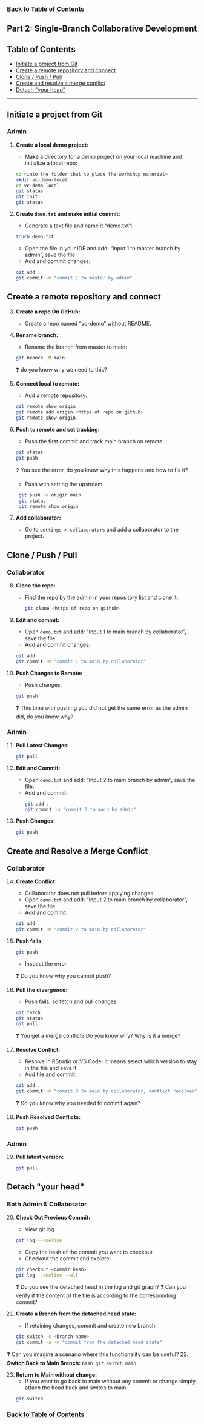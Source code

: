 ### [Back to Table of Contents](./README.md)

## Part 2: Single-Branch Collaborative Development

## Table of Contents

- [Initiate a project from Git](#initiate-a-project-from-git)
- [Create a remote repository and connect](#create-a-remote-repository-and-connect)
- [Clone / Push / Pull](#clone--push--pull)
- [Create and resolve a merge conflict](#create-and-resolve-a-merge-conflict)
- [Detach "your head"](#detach-your-head)

---

## Initiate a project from Git

### Admin

1. **Create a local demo project:**
   - Make a directory for a demo project on your local machine and initialize a local repo:
   ```bash
   cd <into the folder that to place the workshop material>
   mkdir vc-demo-local
   cd vc-demo-local
   git status 
   git init 
   git status 
   ```

2. **Create `demo.txt` and make initial commit:**
   - Generate a text file and name it “demo.txt”:
   ```bash
   touch demo.txt 
   ```
   - Open the file in your IDE and add: “Input 1 to master branch by admin”, save the file.
   - Add and commit changes:
   ```bash
   git add . 
   git commit -m "commit 1 to master by admin"
   ```

## Create a remote repository and connect

3. **Create a repo On GitHub:**
   - Create a repo named “vc-demo” without README.

4. **Rename branch:**
   - Rename the branch from master to main:
    ```bash
    git branch -M main
    ```
    ❓ do you know why we need to this? 

5. **Connect local to remote:**
   - Add a remote repository:
   ```bash
   git remote show origin
   git remote add origin <https of repo on github>
   git remote show origin
   ```

6. **Push to remote and set tracking:**
   - Push the first commit and track main branch on remote:
   ```bash
   git status
   git push 
   ```
   ❓ You see the error, do you know why this happens and how to fix it? 
   - Push with setting the upstream 
    ```Bash 
     git push -u origin main
     git status 
     git remote show origin
     ```

7. **Add collaborator:**
   - Go to `settings > collaborators` and add a collaborator to the project.

## Clone / Push / Pull

### Collaborator

8. **Clone the repo:**
   - Find the repo by the admin in your repository list and clone it:
     ```bash
     git clone <https of repo on github> 
     ```

9. **Edit and commit:**
   - Open `demo.txt` and add: “Input 1 to main branch by collaborator”, save the file.
   - Add and commit changes:
   ```bash
   git add . 
   git commit -m "commit 1 to main by collaborator"
   ```

10. **Push Changes to Remote:**
    - Push changes:
     ```bash
     git push 
     ```
    ❓ This time with pushing you did not get the same error as the admin did, do you know why? 

### Admin

11. **Pull Latest Changes:**
    ```bash
    git pull 
    ```

12. **Edit and Commit:**
    - Open `demo.txt` and add: “Input 2 to main branch by admin”, save the file.
    - Add and commit:
      ```bash
      git add . 
      git commit -m "commit 2 to main by admin"
      ```

13. **Push Changes:**
    ```bash
    git push 
    ```

## Create and Resolve a Merge Conflict

### Collaborator

14. **Create Conflict:**
    - Collaborator does not pull before applying changes
    - Open `demo.txt` and add: “Input 2 to main branch by collaborator”, save the file.
    - Add and commit:
    ```bash
    git add . 
    git commit -m "commit 2 to main by collaborator"
    ```

15. **Push fails**
     ```bash
     git push 
     ```
     - Inspect the error 
    
    ❓ Do you know why you cannot push? 
16. **Pull the divergence:**
    - Push fails, so fetch and pull changes:
    ```bash
    git fetch
    git status 
    git pull 
    ```
    ❓ You get a merge conflict? Do you know why? Why is it a merge?  

17. **Resolve Conflict:**
    - Resolve in RStudio or VS Code. It means select which version to stay in the file and save it. 
    - Add file and commit:
    ```bash
    git add . 
    git commit -m "commit 3 to main by collaborator, conflict resolved"
    ```
    ❓ Do you know why you needed to commit again?

18. **Push Resolved Conflicts:**
    ```bash
    git push 
    ```

### Admin

19. **Pull latest version:**
     ```bash
     git pull
     ```

## Detach "your head"

### Both Admin & Collaborator

20. **Check Out Previous Commit:**
    - View git log 
    ```bash
    git log --oneline
    ```
    - Copy the hash of the commit you want to checkout 
    - Checkout the commit and explore:
    ```bash
    git checkout <commit hash>
    git log --oneline --all 
    ```
    ❓ Do you see the detached head in the log and git graph?
    ❓ Can you verify if the content of the file is according to the corresponding commit? 

21. **Create a Branch from the detached head state:**
    - If retaining changes, commit and create new branch:
    ```bash
    git switch -c <branch name>
    git commit -a -m "commit from the detached head state"
    ```
   ❓ Can you imagine a scenario where this functionality can be useful? 
22. **Switch Back to Main Branch:**
    ```bash
    git switch main 
    ```

23. **Return to Main without change:**
    - If you want to go back to main without any commit or change simply attach the head back and switch to main:
    ```bash
    git switch - 
    ```
### [Back to Table of Contents](./README.md)
